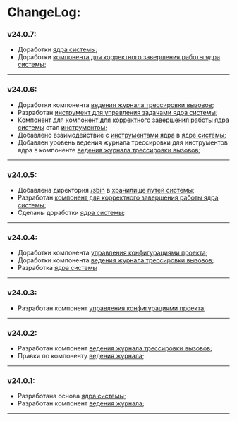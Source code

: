 # ChangeLog:

### v24.0.7:
- Доработки [ядра системы](src/core/core.go);
- Доработки [компонента для корректного завершения работы ядра системы](src/core/tools/closer/closer.go);

---

### v24.0.6:
- Доработки компонента [ведения журнала трессировки вызовов](src/core/components/tracer/tracer.go);
- Разработан [инструмент для управления задачами ядра системы](src/core/tools/task_scheduler/task_scheduler.go);
- Компонент для [компонент для корректного завершения работы ядра системы](src/core/components/closer/closer.go) стал [инструментом](src/core/tools/closer/closer.go);
- Добавлено взаимодействие с [инструментами ядра](src/core/tools) в [ядре системы](src/core/core.go);
- Добавлен уровень ведения журнала трессировки для инструментов ядра в компоненте [ведения журнала трессировки вызовов](src/core/components/tracer/tracer.go);

---

### v24.0.5:
- Добавлена директория [/sbin](/sbin) в [хранилище путей системы](src/core/env/paths/paths.go);
- Разработан [компонент для корректного завершения работы ядра системы](src/core/components/closer/closer.go);
- Сделаны доработки [ядра системы](src/core/core.go);

---

### v24.0.4:
- Доработки компонента [управления конфигурациями проекта](src/core/components/configurator/configurator.go);
- Доработки компонента [ведения журнала трессировки вызовов](src/core/components/tracer/tracer.go);
- Разработка [ядра системы](src/core/core.go)

---

### v24.0.3:
- Разработан компонент [управления конфигурациями проекта](src/core/components/configurator/configurator.go);

---

### v24.0.2:
- Разработан компонент [ведения журнала трессировки вызовов](src/core/components/tracer/tracer.go);
- Правки по компоненту [ведения журнала](src/core/components/logger/logger.go);

---

### v24.0.1:
- Разработана основа [ядра системы](src/core/core.go);
- Разработан компонент [ведения журнала](src/core/components/logger/logger.go);

---